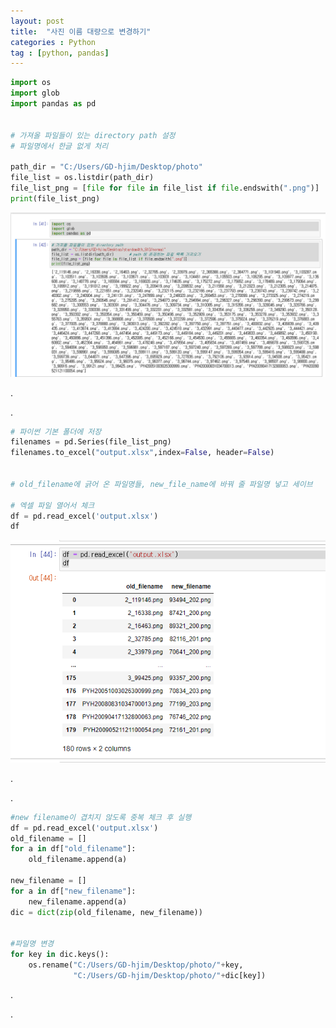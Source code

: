 ```yaml
---
layout: post
title:  "사진 이름 대량으로 변경하기"
categories : Python
tag : [python, pandas]
---
```


```python
import os
import glob
import pandas as pd
  
  
# 가져올 파일들이 있는 directory path 설정
# 파일명에서 한글 없게 처리
 
path_dir = "C:/Users/GD-hjim/Desktop/photo"
file_list = os.listdir(path_dir)       
file_list_png = [file for file in file_list if file.endswith(".png")]
print(file_list_png)
```

<img src="../img/2021-12-05-photo_name/photo1.png" alt="photo1" style="zoom:67%;" />

.

.

```python
# 파이썬 기본 폴더에 저장
filenames = pd.Series(file_list_png)
filenames.to_excel("output.xlsx",index=False, header=False)
  
  
# old_filename에 긁어 온 파일명들, new_file_name에 바꿔 줄 파일명 넣고 세이브
  
# 엑셀 파일 열어서 체크
df = pd.read_excel('output.xlsx')
df
```

![photo2](../img/2021-12-05-photo_name/photo2.png)

.

.

```python
#new filename이 겹치지 않도록 중복 체크 후 실행
df = pd.read_excel('output.xlsx')
old_filename = []
for a in df["old_filename"]:
    old_filename.append(a)
    
new_filename = []
for a in df["new_filename"]:
    new_filename.append(a)
dic = dict(zip(old_filename, new_filename))
   

#파일명 변경
for key in dic.keys():
    os.rename("C:/Users/GD-hjim/Desktop/photo/"+key, 
              "C:/Users/GD-hjim/Desktop/photo/"+dic[key])
```



.

.